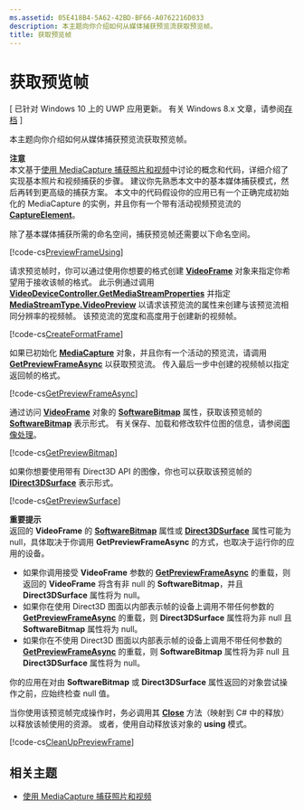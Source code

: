 ```yaml
---
ms.assetid: 05E418B4-5A62-42BD-BF66-A0762216D033
description: 本主题向你介绍如何从媒体捕获预览流获取预览帧。
title: 获取预览帧
---
```


# 获取预览帧

\[ 已针对 Windows 10 上的 UWP 应用更新。 有关 Windows 8.x 文章，请参阅[存档](http://go.microsoft.com/fwlink/p/?linkid=619132) \]

本主题向你介绍如何从媒体捕获预览流获取预览帧。

**注意**  
本文基于[使用 MediaCapture 捕获照片和视频](capture-photos-and-video-with-mediacapture.md)中讨论的概念和代码，详细介绍了实现基本照片和视频捕获的步骤。 建议你先熟悉本文中的基本媒体捕获模式，然后再转到更高级的捕获方案。 本文中的代码假设你的应用已有一个正确完成初始化的 MediaCapture 的实例，并且你有一个带有活动视频预览流的 [**CaptureElement**](https://msdn.microsoft.com/library/windows/apps/br209278)。

除了基本媒体捕获所需的命名空间，捕获预览帧还需要以下命名空间。

[!code-cs[PreviewFrameUsing](./code/BasicMediaCaptureWin10/cs/MainPage.xaml.cs#SnippetPreviewFrameUsing)]

请求预览帧时，你可以通过使用你想要的格式创建 [**VideoFrame**](https://msdn.microsoft.com/library/windows/apps/dn930917) 对象来指定你希望用于接收该帧的格式。 此示例通过调用 [**VideoDeviceController.GetMediaStreamProperties**](https://msdn.microsoft.com/library/windows/apps/br211995) 并指定 [**MediaStreamType.VideoPreview**](https://msdn.microsoft.com/library/windows/apps/br226640) 以请求该预览流的属性来创建与该预览流相同分辨率的视频帧。 该预览流的宽度和高度用于创建新的视频帧。

[!code-cs[CreateFormatFrame](./code/BasicMediaCaptureWin10/cs/MainPage.xaml.cs#SnippetCreateFormatFrame)]

如果已初始化 [**MediaCapture**](https://msdn.microsoft.com/library/windows/apps/br241124) 对象，并且你有一个活动的预览流，请调用 [**GetPreviewFrameAsync**](https://msdn.microsoft.com/library/windows/apps/dn926711) 以获取预览流。 传入最后一步中创建的视频帧以指定返回帧的格式。

[!code-cs[GetPreviewFrameAsync](./code/BasicMediaCaptureWin10/cs/MainPage.xaml.cs#SnippetGetPreviewFrameAsync)]

通过访问 [**VideoFrame**](https://msdn.microsoft.com/library/windows/apps/dn930917) 对象的 [**SoftwareBitmap**](https://msdn.microsoft.com/library/windows/apps/dn930926) 属性，获取该预览帧的 [**SoftwareBitmap**](https://msdn.microsoft.com/library/windows/apps/dn887358) 表示形式。 有关保存、加载和修改软件位图的信息，请参阅[图像处理](imaging.md)。

[!code-cs[GetPreviewBitmap](./code/BasicMediaCaptureWin10/cs/MainPage.xaml.cs#SnippetGetPreviewBitmap)]

如果你想要使用带有 Direct3D API 的图像，你也可以获取该预览帧的 [**IDirect3DSurface**](https://msdn.microsoft.com/library/windows/apps/dn965505) 表示形式。

[!code-cs[GetPreviewSurface](./code/BasicMediaCaptureWin10/cs/MainPage.xaml.cs#SnippetGetPreviewSurface)]

**重要提示**  
返回的 **VideoFrame** 的 [**SoftwareBitmap**](https://msdn.microsoft.com/library/windows/apps/dn930926) 属性或 [**Direct3DSurface**](https://msdn.microsoft.com/library/windows/apps/dn930920) 属性可能为 null，具体取决于你调用 **GetPreviewFrameAsync** 的方式，也取决于运行你的应用的设备。

-   如果你调用接受 **VideoFrame** 参数的 [**GetPreviewFrameAsync**](https://msdn.microsoft.com/library/windows/apps/dn926713) 的重载，则返回的 **VideoFrame** 将含有非 null 的 **SoftwareBitmap**，并且 **Direct3DSurface** 属性将为 null。
-   如果你在使用 Direct3D 图面以内部表示帧的设备上调用不带任何参数的 [**GetPreviewFrameAsync**](https://msdn.microsoft.com/library/windows/apps/dn926712) 的重载，则 **Direct3DSurface** 属性将为非 null 且 **SoftwareBitmap** 属性将为 null。
-   如果你在不使用 Direct3D 图面以内部表示帧的设备上调用不带任何参数的 [**GetPreviewFrameAsync**](https://msdn.microsoft.com/library/windows/apps/dn926712) 的重载，则 **SoftwareBitmap** 属性将为非 null 且 **Direct3DSurface** 属性将为 null。

你的应用在对由 **SoftwareBitmap** 或 **Direct3DSurface** 属性返回的对象尝试操作之前，应始终检查 null 值。

当你使用该预览帧完成操作时，务必调用其 [**Close**](https://msdn.microsoft.com/library/windows/apps/dn930918) 方法（映射到 C# 中的释放）以释放该帧使用的资源。 或者，使用自动释放该对象的 **using** 模式。

[!code-cs[CleanUpPreviewFrame](./code/BasicMediaCaptureWin10/cs/MainPage.xaml.cs#SnippetCleanUpPreviewFrame)]

## 相关主题

* [使用 MediaCapture 捕获照片和视频](capture-photos-and-video-with-mediacapture.md)
 

 






<!--HONumber=Mar16_HO1-->


